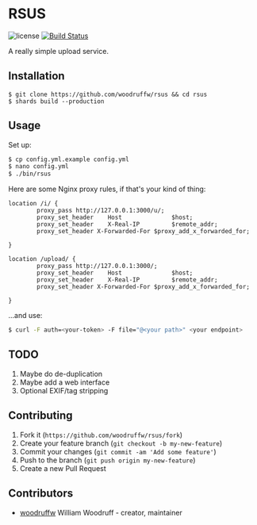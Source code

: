 # RSUS

![license](https://raster.shields.io/badge/license-MIT%20with%20restrictions-green.png)
[![Build Status](https://img.shields.io/github/workflow/status/woodruffw/rsus/CI/master)](https://github.com/woodruffw/rsus/actions?query=workflow%3ACI)

A really simple upload service.

## Installation

```
$ git clone https://github.com/woodruffw/rsus && cd rsus
$ shards build --production
```

## Usage

Set up:

```bash
$ cp config.yml.example config.yml
$ nano config.yml
$ ./bin/rsus
```

Here are some Nginx proxy rules, if that's your kind of thing:

```nginx
location /i/ {
        proxy_pass http://127.0.0.1:3000/u/;
        proxy_set_header    Host              $host;
        proxy_set_header    X-Real-IP         $remote_addr;
        proxy_set_header X-Forwarded-For $proxy_add_x_forwarded_for;

}

location /upload/ {
        proxy_pass http://127.0.0.1:3000/;
        proxy_set_header    Host              $host;
        proxy_set_header    X-Real-IP         $remote_addr;
        proxy_set_header X-Forwarded-For $proxy_add_x_forwarded_for;

}
```

...and use:

```bash
$ curl -F auth=<your-token> -F file="@<your path>" <your endpoint>
```

## TODO

1. Maybe do de-duplication
2. Maybe add a web interface
4. Optional EXIF/tag stripping

## Contributing

1. Fork it (`https://github.com/woodruffw/rsus/fork`)
2. Create your feature branch (`git checkout -b my-new-feature`)
3. Commit your changes (`git commit -am 'Add some feature'`)
4. Push to the branch (`git push origin my-new-feature`)
5. Create a new Pull Request

## Contributors

- [woodruffw](https://github.com/woodruffw) William Woodruff - creator, maintainer
